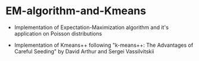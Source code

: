 # EM-algorithm-and-Kmeans

* Implementation of Expectation-Maximization algorithm and it's application on Poisson distributions

* Implementation of Kmeans++ following "k-means++: The Advantages of Careful Seeding" by David Arthur and Sergei Vassilvitskii

